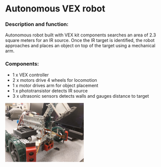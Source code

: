 # Autonomous VEX robot
### Description and function: 
 Autonomous robot built with VEX kit components searches an area of 2.3 square meters for an IR source. Once the IR target is identified, the robot approaches and places an object on top of the target using a mechanical arm.
### Components: 
  * 1 x VEX controller
  * 2 x motors drive 4 wheels for locomotion
  * 1 x motor drives arm for object placement
  * 1 x phototransistor detects IR source
  * 3 x ultrasonic sensors detects walls and gauges distance to target

  <img src="Robot.jpg" alt="Picture of Robot" width="50%"/>
